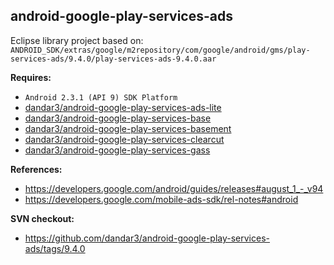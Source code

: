 ## android-google-play-services-ads

Eclipse library project based on:<br/>
`ANDROID_SDK/extras/google/m2repository/com/google/android/gms/play-services-ads/9.4.0/play-services-ads-9.4.0.aar`

**Requires:**
- `Android 2.3.1 (API 9) SDK Platform`
- [dandar3/android-google-play-services-ads-lite](https://github.com/dandar3/android-google-play-services-ads-lite/)
- [dandar3/android-google-play-services-base](https://github.com/dandar3/android-google-play-services-base/)
- [dandar3/android-google-play-services-basement](https://github.com/dandar3/android-google-play-services-basement/)
- [dandar3/android-google-play-services-clearcut](https://github.com/dandar3/android-google-play-services-clearcut/)
- [dandar3/android-google-play-services-gass](https://github.com/dandar3/android-google-play-services-gass/)

**References:**
- https://developers.google.com/android/guides/releases#august_1_-_v94
- https://developers.google.com/mobile-ads-sdk/rel-notes#android

**SVN checkout:**
- https://github.com/dandar3/android-google-play-services-ads/tags/9.4.0
